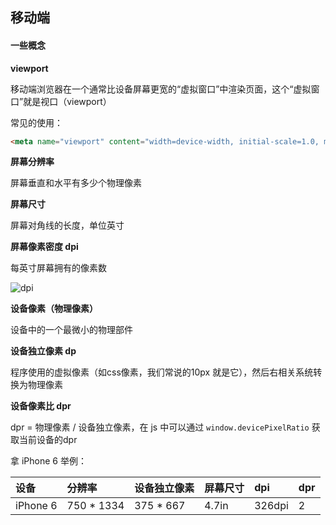 ## 移动端

#### 一些概念

**viewport**

移动端浏览器在一个通常比设备屏幕更宽的“虚拟窗口”中渲染页面，这个“虚拟窗口”就是视口（viewport）

常见的使用：

   ```html
   <meta name="viewport" content="width=device-width, initial-scale=1.0, maximum-scale=1.0, user-scalable=no" />
   ```

**屏幕分辨率**

屏幕垂直和水平有多少个物理像素

**屏幕尺寸**

屏幕对角线的长度，单位英寸

**屏幕像素密度 dpi**

每英寸屏幕拥有的像素数

![dpi](http://img.hb.aicdn.com/d905056e3bde56b29eaa4afa6f477e7ad32cd447709-NyWgbQ_fw658)


**设备像素（物理像素）**

设备中的一个最微小的物理部件

**设备独立像素 dp** 

程序使用的虚拟像素（如css像素，我们常说的10px 就是它），然后右相关系统转换为物理像素

**设备像素比 dpr**

dpr = 物理像素 / 设备独立像素，在 js 中可以通过 `window.devicePixelRatio` 获取当前设备的dpr

拿 iPhone 6 举例：

| 设备     | 分辨率     | 设备独立像素 |屏幕尺寸 | dpi    |dpr|
| :------- | :--------- | :--------- | :------- | :----- | :----- |
| iPhone 6 | 750 * 1334 | 375 * 667 |4.7in    | 326dpi |2|

